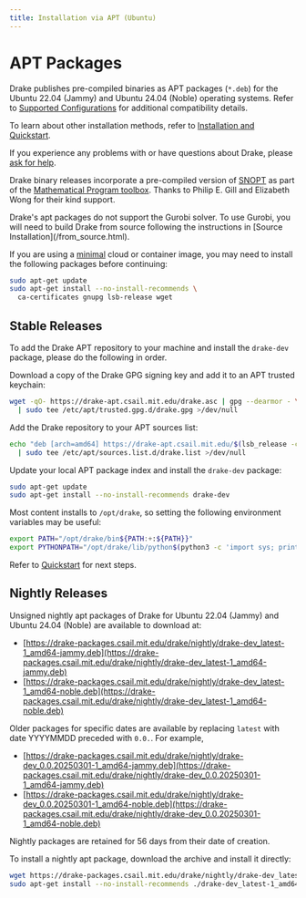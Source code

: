 ```yaml
---
title: Installation via APT (Ubuntu)
---
```


# APT Packages

Drake publishes pre-compiled binaries as APT packages (``*.deb``) for the
Ubuntu 22.04 (Jammy) and Ubuntu 24.04 (Noble) operating systems.
Refer to
[Supported Configurations](/installation.html#supported-configurations)
for additional compatibility details.

To learn about other installation methods, refer to
[Installation and Quickstart](/installation.html).

If you experience any problems with or have questions about Drake, please
[ask for help](/getting_help.html).

Drake binary releases incorporate a pre-compiled version of
[SNOPT](https://ccom.ucsd.edu/~optimizers/solvers/snopt/) as part of the
[Mathematical Program toolbox](https://drake.mit.edu/doxygen_cxx/group__solvers.html).
Thanks to Philip E. Gill and Elizabeth Wong for their kind support.

<div class="note" markdown="1">
Drake's apt packages do not support the Gurobi solver. To use
Gurobi, you will need to build Drake from source following the instructions
in [Source Installation](/from_source.html).
</div>

If you are using a [minimal](https://wiki.ubuntu.com/Minimal) cloud or
container image, you may need to install the following packages before continuing:

```bash
sudo apt-get update
sudo apt-get install --no-install-recommends \
  ca-certificates gnupg lsb-release wget
```

## Stable Releases

To add the Drake APT repository to your machine and install the `drake-dev` package,
please do the following in order.

Download a copy of the Drake GPG signing key and add it to an APT trusted keychain:

```bash
wget -qO- https://drake-apt.csail.mit.edu/drake.asc | gpg --dearmor - \
  | sudo tee /etc/apt/trusted.gpg.d/drake.gpg >/dev/null
```

Add the Drake repository to your APT sources list:

```bash
echo "deb [arch=amd64] https://drake-apt.csail.mit.edu/$(lsb_release -cs) $(lsb_release -cs) main" \
  | sudo tee /etc/apt/sources.list.d/drake.list >/dev/null
```

Update your local APT package index and install the `drake-dev` package:

```bash
sudo apt-get update
sudo apt-get install --no-install-recommends drake-dev
```

Most content installs to `/opt/drake`, so setting the following environment
variables may be useful:

```bash
export PATH="/opt/drake/bin${PATH:+:${PATH}}"
export PYTHONPATH="/opt/drake/lib/python$(python3 -c 'import sys; print("{0}.{1}".format(*sys.version_info))')/site-packages${PYTHONPATH:+:${PYTHONPATH}}"
```

Refer to [Quickstart](/installation.html#quickstart) for next steps.

## Nightly Releases

Unsigned nightly apt packages of Drake for Ubuntu 22.04 (Jammy) and
Ubuntu 24.04 (Noble) are available to download at:

* [https://drake-packages.csail.mit.edu/drake/nightly/drake-dev_latest-1_amd64-jammy.deb](https://drake-packages.csail.mit.edu/drake/nightly/drake-dev_latest-1_amd64-jammy.deb)
* [https://drake-packages.csail.mit.edu/drake/nightly/drake-dev_latest-1_amd64-noble.deb](https://drake-packages.csail.mit.edu/drake/nightly/drake-dev_latest-1_amd64-noble.deb)

Older packages for specific dates are available by replacing ``latest``
with date YYYYMMDD preceded with ``0.0.``. For example,

* [https://drake-packages.csail.mit.edu/drake/nightly/drake-dev_0.0.20250301-1_amd64-jammy.deb](https://drake-packages.csail.mit.edu/drake/nightly/drake-dev_0.0.20250301-1_amd64-jammy.deb)
* [https://drake-packages.csail.mit.edu/drake/nightly/drake-dev_0.0.20250301-1_amd64-noble.deb](https://drake-packages.csail.mit.edu/drake/nightly/drake-dev_0.0.20250301-1_amd64-noble.deb)

Nightly packages are retained for 56 days from their date of creation.

To install a nightly apt package, download the archive and install it directly:

```bash
wget https://drake-packages.csail.mit.edu/drake/nightly/drake-dev_latest-1_amd64-noble.deb
sudo apt-get install --no-install-recommends ./drake-dev_latest-1_amd64-noble.deb
```
